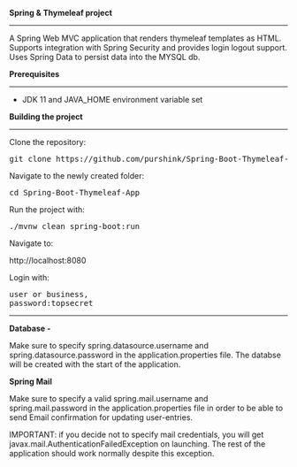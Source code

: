 <b>Spring & Thymeleaf project</b>

* * * * *

A Spring Web MVC application that renders thymeleaf templates as HTML. Supports integration with Spring Security and provides login logout support. Uses Spring Data to persist data into the MYSQL db.

<b>Prerequisites</b>

* * * * *

-   JDK 11 and JAVA_HOME environment variable set



<b>Building the project</b>

* * * * *

Clone the repository:

<pre>git clone https://github.com/purshink/Spring-Boot-Thymeleaf-App </pre>
Navigate to the newly created folder:

<pre>cd Spring-Boot-Thymeleaf-App</pre>

Run the project with:

<pre>./mvnw clean spring-boot:run</pre>

Navigate to:

http://localhost:8080

Login with: 
<pre>user or business,
password:topsecret</pre>

* * * * *

<b>Database -</b>

Make sure to specify spring.datasource.username and spring.datasource.password in the application.properties file.
The databse will be created with the start of the application. 

<b>Spring Mail</b>

Make sure to specify a valid spring.mail.username and spring.mail.password in the application.properties file in order to be able to send Email confirmation for updating user-entries.

IMPORTANT: if you decide not to specify mail credentials, you will get  javax.mail.AuthenticationFailedException on launching. The rest of the application should work normally despite this exception.
